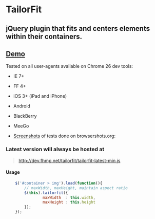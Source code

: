 # TailorFit

## jQuery plugin that fits and centers elements within their containers.

## [Demo](http://dev.fhmp.net/tailorfit/demo/)


Tested on all user-agents available on Chrome 26 dev tools:
* IE 7+
* FF 4+
* iOS 3+ (iPad and iPhone)
* Android
* BlackBerry
* MeeGo
    
* [Screenshots](http://dev.fhmp.net/tailorfit/browsertest/results/) of tests done on browsershots.org:


### Latest version will always be hosted at 
> http://dev.fhmp.net/tailorfit/tailorfit-latest-min.js

#### Usage
```javascript
    $('#container > img').load(function(){
        // maxWidth, maxHeight, maintain aspect ratio
        $(this).tailorfit({
                maxWidth  : this.width,
                maxHeight : this.height
        });
    });
```

